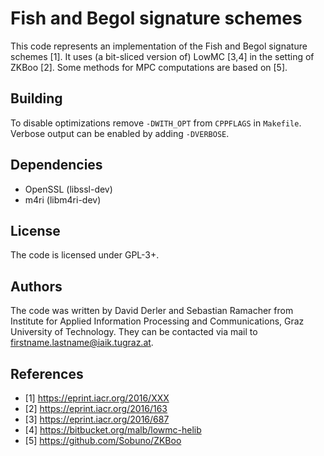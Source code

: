 Fish and Begol signature schemes
================================

This code represents an implementation of the Fish and Begol signature schemes
[1]. It uses (a bit-sliced version of) LowMC [3,4] in the setting of ZKBoo
[2]. Some methods for MPC computations are based on [5].

Building
--------

To disable optimizations remove `-DWITH_OPT` from `CPPFLAGS` in `Makefile`.
Verbose output can be enabled by adding `-DVERBOSE`.

Dependencies
------------

* OpenSSL (libssl-dev)
* m4ri (libm4ri-dev)

License
-------

The code is licensed under GPL-3+.

Authors
-------
The code was written by David Derler and Sebastian Ramacher from  Institute for
Applied Information Processing and Communications, Graz University of
Technology. They can be contacted via mail to firstname.lastname@iaik.tugraz.at.

References
----------

* [1] https://eprint.iacr.org/2016/XXX
* [2] https://eprint.iacr.org/2016/163
* [3] https://eprint.iacr.org/2016/687
* [4] https://bitbucket.org/malb/lowmc-helib
* [5] https://github.com/Sobuno/ZKBoo

